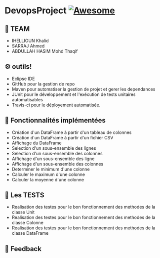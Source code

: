 # DevopsProject [![Awesome](https://cdn.rawgit.com/sindresorhus/awesome/d7305f38d29fed78fa85652e3a63e154dd8e8829/media/badge.svg)](https://github.com/sindresorhus/awesome)
## 🚀 TEAM
- IHELLIOUN Khalid
- SARRAJ Ahmed
- ABDULLAH HASIM Mohd Thaqif

## ⚙️ outils!
  - Eclipse IDE
  - GitHub pour la gestion  de repo 
  - Maven pour automatiser la gestion de projet et gerer les dependances 
  - JUnit pour le développement et l'exécution de tests unitaires automatisables
  - Travis-ci pour le déployement automatisée.
  

## 🤖 Fonctionnalités implémentées
- Création d'un DataFrame à partir d'un tableau de colonnes
- Création d'un DataFrame à partir d'un fichier CSV
- Affichage du DataFrame
- Selection d'un sous-ensemble des lignes 
- Selection d'un sous-ensemble des colonnes 
- Affichage d'un sous-ensemble des ligne
- Affichage d'un sous-ensemble des colonnes
- Determiner le minimum  d'une colonne
- Calculer le maximum d'une colonne
- Calculer la moyenne d'une colonne
## 📡 Les TESTS
- Realisation des testes pour le bon fonctionnement des methodes de la classe  Unit 
- Realisation des testes pour le bon fonctionnement des methodes de la classe  Colonne
- Realisation des testes pour le bon fonctionnement des methodes de la classe  DataFrame
## 🚚 Feedback
